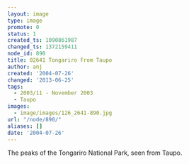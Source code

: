```yaml
---
layout: image
type: image
promote: 0
status: 1
created_ts: 1090861987
changed_ts: 1372159411
node_id: 890
title: 02641 Tongariro From Taupo
author: anj
created: '2004-07-26'
changed: '2013-06-25'
tags:
  - 2003/11 - November 2003
  - Taupo
images:
  - image/images/126_2641-890.jpg
url: "/node/890/"
aliases: []
date: '2004-07-26'
---
```

The peaks of the Tongariro National Park, seen from Taupo.

